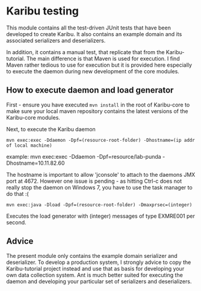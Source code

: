 Karibu testing
==============

This module contains all the test-driven JUnit tests that have been developed
to create Karibu. It also contains an example domain and its
associated serializers and deserializers.

In addition, it contains a manual test, that replicate that from the
Karibu-tutorial. The main difference is that Maven is used for
execution. I find Maven rather tedious to use for execution but it is
provided here especially to execute the daemon during new development
of the core modules.




How to execute daemon and load generator
-----------

First - ensure you have executed `mvn install` in the root of
Karibu-core to make sure your local maven repository contains the
latest versions of the Karibu-core modules.

Next, to execute the Karibu daemon

  `mvn exec:exec -Ddaemon -Dpf=(resource-root-folder) -Dhostname=(ip addr of local machine)`

  example: mvn exec:exec -Ddaemon -Dpf=resource/lab-punda -Dhostname=10.11.82.60

The hostname is important to allow 'jconsole' to attach to the daemons
JMX port at 4672. However one issue is pending - as hitting Ctrl-c
does not really stop the daemon on Windows 7, you have to use the task
manager to do that :(


  `mvn exec:java -Dload -Dpf=(resource-root-folder) -Dmaxprsec=(integer)`

Executes the load generator with (integer) messages of type EXMRE001 per second.


Advice
---

The present module only contains the example domain serializer and
deserializer. To develop a production system, I strongly advice to
copy the Karibu-tutorial project instead and use that as basis for
developing your own data collection system. Ant is much better suited
for executing the daemon and developing your particular set of
serializers and deserializers.

